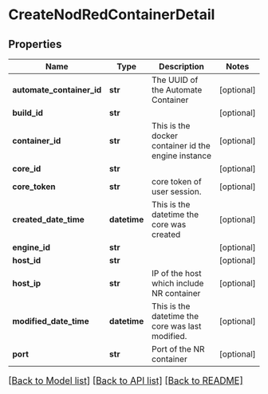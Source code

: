 # CreateNodRedContainerDetail

## Properties
Name | Type | Description | Notes
------------ | ------------- | ------------- | -------------
**automate_container_id** | **str** | The UUID of the Automate Container | [optional] 
**build_id** | **str** |  | [optional] 
**container_id** | **str** | This is the docker container id the engine instance | [optional] 
**core_id** | **str** |  | [optional] 
**core_token** | **str** | core token of user session. | [optional] 
**created_date_time** | **datetime** | This is the datetime the core was created | [optional] 
**engine_id** | **str** |  | [optional] 
**host_id** | **str** |  | [optional] 
**host_ip** | **str** | IP of the host which include NR container | [optional] 
**modified_date_time** | **datetime** | This is the datetime the core was last modified. | [optional] 
**port** | **str** | Port of the NR container | [optional] 

[[Back to Model list]](../README.md#documentation-for-models) [[Back to API list]](../README.md#documentation-for-api-endpoints) [[Back to README]](../README.md)

<style>
     p, ul, ol, li { font-size: 18px !important;}
</style>


